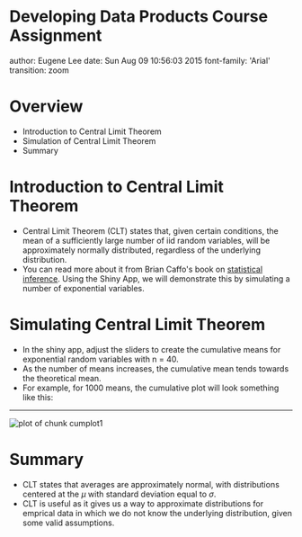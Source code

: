 Developing Data Products Course Assignment
===
author: Eugene Lee
date: Sun Aug 09 10:56:03 2015
font-family: 'Arial'
transition: zoom

Overview
===

- Introduction to Central Limit Theorem
- Simulation of Central Limit Theorem
- Summary

Introduction to Central Limit Theorem
===

- Central Limit Theorem (CLT) states that, given certain conditions, the mean of a sufficiently large number of iid random variables, will be approximately normally distributed, regardless of the underlying distribution. 
- You can read more about it from Brian Caffo's book on [statistical inference](https://github.com/bcaffo/LittleInferenceBook/blob/master/manuscript/07_asymptotics.md). Using the Shiny App, we will demonstrate this by simulating a number of exponential variables.

Simulating Central Limit Theorem
===
- In the shiny app, adjust the sliders to create the cumulative means for exponential random variables with n = 40.
- As the number of means increases, the cumulative mean tends towards the theoretical mean. 
- For example, for 1000 means, the cumulative plot will look something like this:

***



![plot of chunk cumplot1](presentation-figure/cumplot1-1.png) 


Summary
===
- CLT states that averages are approximately normal, with distributions centered at the $\mu$ with standard deviation equal to $\sigma$.
- CLT is useful as it gives us a way to approximate distributions for emprical data in which we do not know the underlying distribution, given some valid assumptions.
